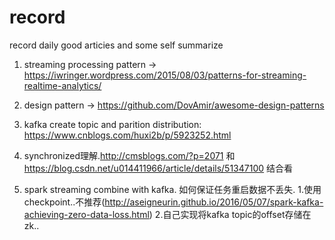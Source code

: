 # record
record daily good articies and some self summarize

1. streaming processing pattern -> https://iwringer.wordpress.com/2015/08/03/patterns-for-streaming-realtime-analytics/

2. design pattern -> https://github.com/DovAmir/awesome-design-patterns

3. kafka create topic and parition distribution: https://www.cnblogs.com/huxi2b/p/5923252.html

4. synchronized理解.http://cmsblogs.com/?p=2071 和 https://blog.csdn.net/u014411966/article/details/51347100 结合看
5. spark streaming combine with kafka. 如何保证任务重启数据不丢失.
   1.使用checkpoint..不推荐(http://aseigneurin.github.io/2016/05/07/spark-kafka-achieving-zero-data-loss.html)
   2.自己实现将kafka topic的offset存储在zk..
